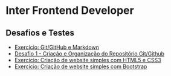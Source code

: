 # Inter Frontend Developer
## Desafios e Testes
* [Exercício: Git/GitHub e Markdown](https://github.com/kaiohenrikk/bootcamp-dio/tree/main/exercicio-git-github-e-markdown)
* [Desafio 1 - Criação e Organização do Repositório Git/Github](https://github.com/kaiohenrikk/bootcamp-dio/tree/main/desafio-criacao-organizacao-do-repositorio)
* [Exercício: Criação de website simples com HTML5 e CSS3](https://github.com/kaiohenrikk/bootcamp-dio/tree/main/introducao-html-css)
* [Exercício: Criação de website simples com Bootstrap](https://github.com/kaiohenrikk/bootcamp-dio/tree/main/exercicio-bootstrap)